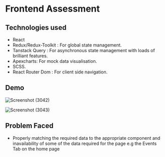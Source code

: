 # Frontend Assessment

## Technologies used
- React
- Redux/Redux-Toolkit : For global state management.
- Tanstack Query : For asynchronous state management with loads of brilliant features.
- Apexcharts: For mock data visualisation.
- SCSS.
- React Router Dom : For client side navigation.

## Demo
![Screenshot (3042)](https://user-images.githubusercontent.com/74747245/209248022-f62488a5-5f1d-4cbb-9c35-3bc61b523025.png)

![Screenshot (3043)](https://user-images.githubusercontent.com/74747245/209248027-3593a001-c47c-447b-af00-e2197be24213.png)

## Problem Faced
- Properly matching the required data to the appropriate component and inavailability of some of the data required for the page e.g the Events Tab on the home page
